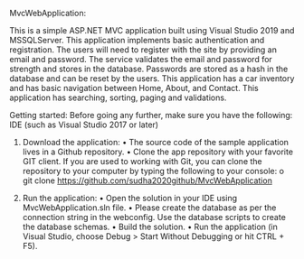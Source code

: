 MvcWebApplication:

This is a simple ASP.NET MVC application built using Visual Studio 2019 and MSSQLServer. This application implements basic authentication and registration. The users will need to register with the site by providing an email and password. The service validates the email and password for strength and stores in the database. Passwords are stored as a hash in the database and can be reset by the users. This application has a car inventory and has basic navigation between Home, About, and Contact.  This application has searching, sorting, paging and validations.


Getting started:
Before going any further, make sure you have the following:
IDE (such as Visual Studio 2017 or later)


1. Download the application:
•	The source code of the sample application lives in a Github repository.
•	Clone the app repository with your favorite GIT client. If you are used to working with Git, you can clone the repository to your computer by typing the following to your console:
o	git clone https://github.com/sudha2020github/MvcWebApplication


2. Run the application:
•	Open the solution in your IDE using MvcWebApplication.sln file.
•	Please create the database as per the connection string in the webconfig. Use the database scripts to create the database schemas.
•	Build the solution.
•	Run the application (in Visual Studio, choose Debug > Start Without Debugging or hit CTRL + F5).  


